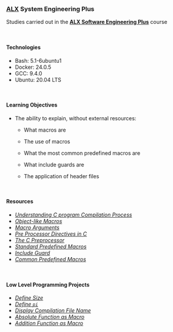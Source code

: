 ### [ALX](https://www.alxafrica.com/) System Engineering Plus

Studies carried out in the **[ALX Software Engineering Plus](https://www.alxafrica.com/software-engineering-plus/)** course

<br />

#### Technologies

* Bash:		5.1-6ubuntu1
* Docker:	24.0.5
* GCC:		9.4.0
* Ubuntu:	20.04 LTS

<br />

#### Learning Objectives

* The ability to explain, without external resources:
	* What macros are

	* The use of macros

	* What the most common predefined macros are

	* What include guards are

	* The application of header files

<br />

#### Resources

* _[Understanding C program Compilation Process](https://www.youtube.com/watch?v=eW5he5uFBNM)_
* _[Object-like Macros](https://gcc.gnu.org/onlinedocs/gcc-5.1.0/cpp/Object-like-Macros.html)_
* _[Macro Arguments](https://gcc.gnu.org/onlinedocs/gcc-5.1.0/cpp/Macro-Arguments.html)_
* _[Pre Processor Directives in C](https://www.youtube.com/watch?v=X6HiYbY3Uak)_
* _[The C Preprocessor](https://www.cprogramming.com/tutorial/cpreprocessor.html)_
* _[Standard Predefined Macros](https://gcc.gnu.org/onlinedocs/gcc-5.1.0/cpp/Standard-Predefined-Macros.html)_
* _[Include Guard](https://en.wikipedia.org/wiki/Include_guard)_
* _[Common Predefined Macros](https://gcc.gnu.org/onlinedocs/gcc-5.1.0/cpp/Common-Predefined-Macros.html)_

<br />

#### Low Level Programming Projects

* _[Define Size](0-object_like_macro.h)_
* _[Define `pi`](1-pi.h)_
* _[Display Compilation File Name](2-main.c)_
* _[Absolute Function as Macro](3-function_like_macro.h)_
* _[Addition Function as Macro](4-sum.h)_

<br />
